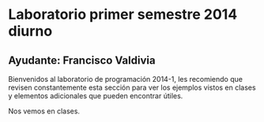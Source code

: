 Laboratorio primer semestre 2014 diurno
=======================================

Ayudante: Francisco Valdivia
----------------------------

Bienvenidos al laboratorio de programación 2014-1, les recomiendo que revisen constantemente esta sección para ver los ejemplos vistos en clases y elementos adicionales que pueden encontrar útiles.

Nos vemos en clases.

